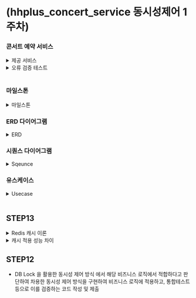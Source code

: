 # (hhplus_concert_service 동시성제어 1주차)
### 콘서트 예약 서비스
<details>
<summary>제공 서비스</summary>
  <li>1.예약 가능 콘서트 조회</li>
  <li>2.콘서트 날짜 및 좌석 조회</li>
  <li>3.콘서트 예약</li>
  <li>4.포인트 조회/충전/사용</li>
  <li>결제</li>
</details>

<details>
<summary>오류 검증 테스트</summary>
  <ul>
    <li>콘서트 조회</li>
      <ul>
        <li>1. 예약 가능 콘서트가 아닌 경우</li>
      </ul>
  </ul>

  <ul>
    <li>콘서트 예약</li>
    <ul>
      <li>1.이미 예약된 좌석일 경우</li>
      <li>2.예약 후 5분 내 결제를 완료하지 않은 경우</li>
    </ul>
  </ul>
  
  <ul>
    <li>포인트 조회/충전/사용</li>
      <ul>
        <li>1.충전 포인트가 0보다 작은경우</li>
      </ul>
  </ul>

  <ul>
    <li>결제</li>
      <ul>
        <li>1.포인트가 부족할 경우</li>
        <li>2.토큰이 없는 경우</li>
      </ul>
  </ul>
</details>

<br>

### 마일스톤
<details>
  <summary>마일스톤</summary>
  <li>
    <img width="1029" alt="마일스톤" src="https://github.com/user-attachments/assets/3f7307e9-0d13-4f24-a364-2af9366696de">

 </li>
</details>

### ERD 다이어그램
<details>
  <summary>ERD</summary>
  <li><img width="619" alt="ERD다이어그램" src="https://github.com/user-attachments/assets/f35f505c-b2f4-4f13-b970-baee44ee9f49"></li>
</details>

### 시퀀스 다이어그램
<details>
  <summary>Sqeunce</summary>
  <li><img width="521" alt="유스케이스 예시" src="https://github.com/user-attachments/assets/12258fb1-8da2-45b8-afbb-78de93634a0f">
</li>
</details>

### 유스케이스
<details>
  <summary>Usecase</summary>
  <li><img width="500" alt="유스케이스 다이어그램" src="https://github.com/user-attachments/assets/eaea2ac8-4eed-4792-b50e-73162d165d52"></li>
</details>

<br>

## STEP13
<details>
  <summary>Redis 캐시 이론</summary>
https://velog.io/@mabest123/Redis-Cache%EB%A5%BC-%EC%82%AC%EC%9A%A9%ED%95%B4%EB%B3%B4%EC%9E%90-
</details>

<details>
<summary>캐시 적용 성능 차이</summary>

#### 테스트 적용 PC
CPU: Razen7 3700u (4코어 8쓰레드)<br>
RAM: DDR4 2400 16GB<br>
OS: Windows 10 Professional<br>
  
#### 1. 예약 가능 콘서트 조회 API 캐싱 <br>
##### 적용이유 <br>
유저가 콘서트 예매를 위한 첫 단계로서 예약가능 콘서트를 read하는 기능으로 변화가 적을거라 생각하기에 캐싱을 걸었습니다.
##### 테스트 시나리오 <br>
Dummy Data: 1000개 <br>
1초 당 3000명의 API 요청을 30초 동안 부하
##### 테스트 결과 <br>
<img width="400" alt="concert_not_with_cache" src="https://github.com/user-attachments/assets/76b86a4b-8f9f-4188-9834-f1a2b4f5423b">
&emsp;
<img width="400" alt="concert_with_cache" src="https://github.com/user-attachments/assets/27137066-00e4-4655-a390-cc36244548e0"> <br>
왼- 캐시 미적용 / 오 - 캐시 적용

##### 결과 보고 <br>
캐시 미적용: 32.2초 / 42378건 완료 <br>
캐시 적용: 31.1초 / 54741건 완료 <br><br>

일단 캐싱 적용으로 초 당 30%의 성능 향상을 확인 할 수 있었습니다 <br> 
또한 캐시 미적용의 경우 초 당 3000건이 넘어가면 fail을 하는 확률이 점점 늘어나는 반면에 <br>
캐시 적용의 경우 초 당 10000건 까지 안정적이 성능을 보여주었습니다.

#### 2. 예약 가능 콘서트 조회 API 캐싱 <br>
##### 적용이유 <br>
콘서트의 옵션을 read 하는 API로써 예약 가능 콘서트 API와 동등한 read를 합니다.
##### 테스트 시나리오 <br>
Dummy Data: 200개 <br>
1초 당 5000명의 API 요청을 30초 동안 부하
##### 테스트 결과 <br>
<img width="400" alt="concertItem_not_cache" src="https://github.com/user-attachments/assets/0e0b5252-da40-40db-a7e6-f7cc88978bc3">
&emsp;
<img width="400" alt="concertItem_with_cache" src="https://github.com/user-attachments/assets/ccf2033f-a5c8-4b3e-8d2a-da868bd0d87d"> <br>

왼- 캐시 미적용 / 오 - 캐시 적용

##### 결과 보고 <br>
캐시 미적용: 31.9초 / 60284건 완료 <br>
캐시 적용: 31.3초 / 94777건 완료 <br><br>

일단 캐싱 적용으로 초 당 50%의 성능 향상을 확인 할 수 있었습니다 <br> 
또한 캐시 미적용의 경우 초 당 4000건이 넘어가면 fail을 하는 확률이 점점 늘어나는 반면에 <br>
캐시 적용의 경우 초 당 13000건 까지 안정적이 성능을 보여주었습니다.

</details>

## STEP12
- DB Lock 을 활용한 동시성 제어 방식 에서 해당 비즈니스 로직에서 적합하다고 판단하여 차용한 동시성 제어 방식을 구현하여 비즈니스 로직에 적용하고, 통합테스트 등으로 이를 검증하는 코드 작성 및 제출

